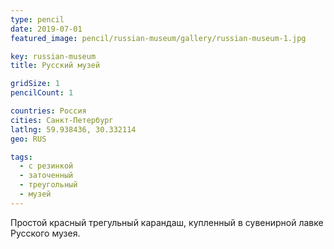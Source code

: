 ```yaml
---
type: pencil
date: 2019-07-01
featured_image: pencil/russian-museum/gallery/russian-museum-1.jpg

key: russian-museum
title: Русский музей

gridSize: 1
pencilCount: 1

countries: Россия
cities: Санкт-Петербург
latlng: 59.938436, 30.332114
geo: RUS

tags:
  - с резинкой
  - заточенный
  - треугольный
  - музей
---
```


Простой красный трегульный карандаш, купленный в сувенирной лавке Русского музея.
